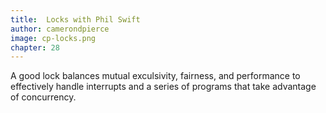 ```yaml
---
title:  Locks with Phil Swift
author: camerondpierce
image: cp-locks.png
chapter: 28
---
```

A good lock balances mutual exculsivity, fairness, and performance to effectively handle interrupts and a series of programs that take advantage of concurrency.
